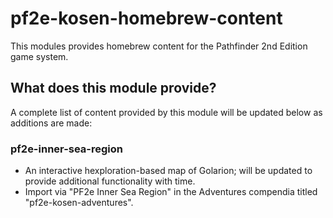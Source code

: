 # pf2e-kosen-homebrew-content

This modules provides homebrew content for the Pathfinder 2nd Edition game system.

## What does this module provide?

A complete list of content provided by this module will be updated below as additions are made:

### pf2e-inner-sea-region
- An interactive hexploration-based map of Golarion; will be updated to provide additional functionality with time.
- Import via "PF2e Inner Sea Region" in the Adventures compendia titled "pf2e-kosen-adventures".
